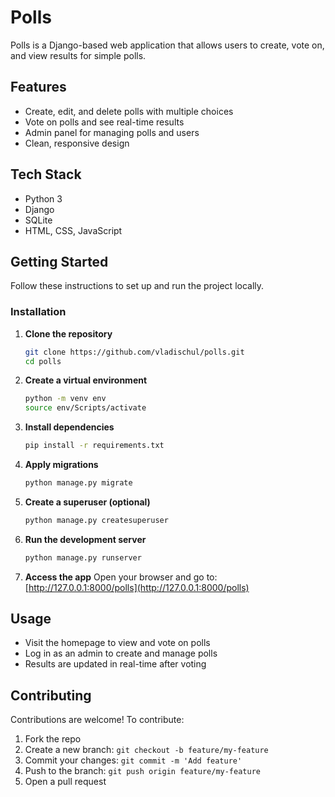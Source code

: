 # Polls

Polls is a Django-based web application that allows users to create, vote on, and view results for simple polls.

## Features

- Create, edit, and delete polls with multiple choices
- Vote on polls and see real-time results
- Admin panel for managing polls and users
- Clean, responsive design

## Tech Stack

- Python 3
- Django
- SQLite
- HTML, CSS, JavaScript

## Getting Started

Follow these instructions to set up and run the project locally.

### Installation

1. **Clone the repository**
   ```bash
   git clone https://github.com/vladischul/polls.git
   cd polls
   ```

2. **Create a virtual environment**
   ```bash
   python -m venv env
   source env/Scripts/activate
   ```

3. **Install dependencies**
   ```bash
   pip install -r requirements.txt
   ```

4. **Apply migrations**
   ```bash
   python manage.py migrate
   ```

5. **Create a superuser (optional)**
   ```bash
   python manage.py createsuperuser
   ```

6. **Run the development server**
   ```bash
   python manage.py runserver
   ```

7. **Access the app**
   Open your browser and go to: [http://127.0.0.1:8000/polls](http://127.0.0.1:8000/polls)

## Usage

- Visit the homepage to view and vote on polls
- Log in as an admin to create and manage polls
- Results are updated in real-time after voting

## Contributing

Contributions are welcome! To contribute:

1. Fork the repo
2. Create a new branch: `git checkout -b feature/my-feature`
3. Commit your changes: `git commit -m 'Add feature'`
4. Push to the branch: `git push origin feature/my-feature`
5. Open a pull request
